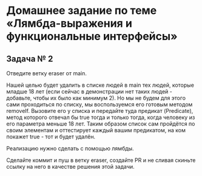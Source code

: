 # Домашнее задание по теме «Лямбда-выражения и функциональные интерфейсы»

## Задача № 2

Отведите ветку eraser от main.

Нашей целью будет удалить в списке людей в main тех людей, которые младше 18 лет (если сейчас в демонстрации нет таких людей - добавьте, чтобы их было как минимум 2). Но мы не будем для этого сами проходиться по списку, мы воспользуемся его готовым методом removeIf. Вызовите его у списка и передайте туда предикат (Predicate<Person>), метод которого отвечал бы true тогда и только тогда, когда человеку из его параметра меньше 18 лет. Таким образом список сам пройдётся по своим элементам и оттестирует каждый вашим предикатом, на ком покажет true - тот и будет удалён.

Реализацию нужно сделать с помощью лямбды.

Сделайте коммит и пуш в ветку eraser, создайте PR и не сливая скиньте ссылку на него в качестве решения этой задачи.
